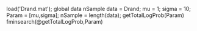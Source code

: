load('Drand.mat');
global data nSample
data = Drand;
mu = 1;
sigma = 10;
Param = [mu,sigma];
nSample = length(data);
getTotalLogProb(Param)
fminsearch(@getTotalLogProb,Param)

